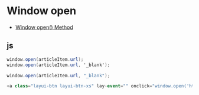 # Window open

- [Window open() Method](https://www.w3schools.com/jsref/met_win_open.asp)

## js

```c#
window.open(articleItem.url);
window.open(articleItem.url, '_blank');

window.open(articleItem.url, "_blank");

<a class="layui-btn layui-btn-xs" lay-event="" onclick="window.open('https://finance.sina.com.cn/realstock/company/{{ d.SinaSymbolItem.Symbol }}/nc.shtml', '_blank');">查看</a>

```
